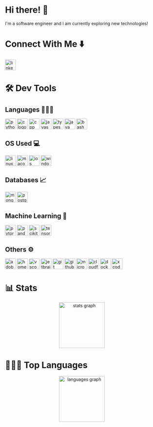 <h1 align="left">Hi there! 👋</h1>

<p align="left">I'm a software engineer and I am currently exploring new technologies!</p>

###

<h1 align="left">Connect With Me ⬇️</h1>

###

<div align="left">
   <a href="https://www.linkedin.com/in/ahmed-juvale/" target="_blank">
    <img src="https://img.shields.io/static/v1?message=LinkedIn&logo=linkedin&label=&color=0077B5&logoColor=white&labelColor=&style=for-the-badge" height="35" alt="linkedin logo"  />
  </a>
</div>

###

<h1 align="left">🛠️ Dev Tools</h1>

###

<h2 align="left">Languages 👨🏻‍💻</h2>

<div align="left">
  <img src="https://img.shields.io/static/v1?message=Python&logo=python&label=&color=3776AB&logoColor=white&labelColor=&style=for-the-badge" height="35" alt="python logo"  />
  <img src="https://img.shields.io/static/v1?message=C&logo=c&label=&color=A8B9CC&logoColor=white&labelColor=&style=for-the-badge" height="35" alt="c logo"  />
  <img src="https://img.shields.io/static/v1?message=C%2B%2B&logo=cplusplus&label=&color=00599C&logoColor=white&labelColor=&style=for-the-badge" height="35" alt="cpp logo"  />
  <img src="https://img.shields.io/static/v1?message=JavaScript&logo=javascript&label=&color=F7DF1E&logoColor=black&labelColor=&style=for-the-badge" height="35" alt="javascript logo"  />
  <img src="https://img.shields.io/static/v1?message=TypeScript&logo=typescript&label=&color=3178C6&logoColor=white&labelColor=&style=for-the-badge" height="35" alt="typescript logo"  />
  <img src="https://img.shields.io/static/v1?message=Java&logo=java&label=&color=007396&logoColor=white&labelColor=&style=for-the-badge" height="35" alt="java logo"  />
  <img src="https://img.shields.io/static/v1?message=GNU%20Bash&logo=gnubash&label=&color=4EAA25&logoColor=white&labelColor=&style=for-the-badge" height="35" alt="bash logo"  />
</div>

###

<h2 align="left">OS Used 💻</h2>

<div align="left">
  <img src="https://img.shields.io/static/v1?message=Linux&logo=linux&label=&color=FCC624&logoColor=black&labelColor=&style=for-the-badge" height="35" alt="linux logo"  />
  <img src="https://img.shields.io/static/v1?message=macOS&logo=apple&label=&color=000000&logoColor=white&labelColor=&style=for-the-badge" height="35" alt="macos logo"  />
  <img src="https://img.shields.io/static/v1?message=iOS&logo=apple&label=&color=000000&logoColor=white&labelColor=&style=for-the-badge" height="35" alt="ios logo"  />
  <img src="https://img.shields.io/static/v1?message=Windows&logo=windows&label=&color=0078D6&logoColor=white&labelColor=&style=for-the-badge" height="35" alt="windows logo"  />
</div>

###

<h2 align="left">Databases 📈</h2>

<div align="left">
  <img src="https://img.shields.io/static/v1?message=MongoDB&logo=mongodb&label=&color=47A248&logoColor=white&labelColor=&style=for-the-badge" height="35" alt="mongodb logo"  />
  <img src="https://img.shields.io/static/v1?message=PostgreSQL&logo=postgresql&label=&color=336791&logoColor=white&labelColor=&style=for-the-badge" height="35" alt="postgresql logo"  />
</div>

###

<h2 align="left">Machine Learning 🦾</h2>

<div align="left">
  <img src="https://img.shields.io/static/v1?message=PyTorch&logo=pytorch&label=&color=EE4C2C&logoColor=white&labelColor=&style=for-the-badge" height="35" alt="pytorch logo"  />
  <img src="https://img.shields.io/static/v1?message=Pandas&logo=pandas&label=&color=150458&logoColor=white&labelColor=&style=for-the-badge" height="35" alt="pandas logo"  />
  <img src="https://img.shields.io/static/v1?message=Scikit-learn&logo=scikitlearn&label=&color=F7931E&logoColor=white&labelColor=&style=for-the-badge" height="35" alt="scikit-learn logo"  />
  <img src="https://img.shields.io/static/v1?message=TensorFlow&logo=tensorflow&label=&color=FF6F00&logoColor=white&labelColor=&style=for-the-badge" height="35" alt="tensorflow logo"  />
</div>

###

<h2 align="left">Others ⚙️</h2>

<div align="left">
  <img src="https://img.shields.io/static/v1?message=Adobe&logo=adobe&label=&color=FF0000&logoColor=white&labelColor=&style=for-the-badge" height="35" alt="adobe logo"  />
  <img src="https://img.shields.io/static/v1?message=Homebrew&logo=homebrew&label=&color=FBB040&logoColor=white&labelColor=&style=for-the-badge" height="35" alt="homebrew logo"  />
  <img src="https://img.shields.io/static/v1?message=Visual%20Studio%20Code&logo=visualstudiocode&label=&color=007ACC&logoColor=white&labelColor=&style=for-the-badge" height="35" alt="vscode logo"  />
  <img src="https://img.shields.io/static/v1?message=JetBrains&logo=jetbrains&label=&color=000000&logoColor=white&labelColor=&style=for-the-badge" height="35" alt="jetbrains logo"  />
  <img src="https://img.shields.io/static/v1?message=Git&logo=git&label=&color=F05032&logoColor=white&labelColor=&style=for-the-badge" height="35" alt="git logo"  />
  <img src="https://img.shields.io/static/v1?message=GitHub%20Actions&logo=githubactions&label=&color=2088FF&logoColor=white&labelColor=&style=for-the-badge" height="35" alt="github actions logo"  />
  <img src="https://img.shields.io/static/v1?message=Microsoft%20Office&logo=microsoftoffice&label=&color=D83B01&logoColor=white&labelColor=&style=for-the-badge" height="35" alt="microsoft office logo"  />
  <img src="https://img.shields.io/static/v1?message=Cloudflare&logo=cloudflare&label=&color=F38020&logoColor=white&labelColor=&style=for-the-badge" height="35" alt="cloudflare logo"  />
  <img src="https://img.shields.io/static/v1?message=Docker&logo=docker&label=&color=2496ED&logoColor=white&labelColor=&style=for-the-badge" height="35" alt="docker logo"  />
  <img src="https://img.shields.io/static/v1?message=Xcode&logo=xcode&label=&color=1575F9&logoColor=white&labelColor=&style=for-the-badge" height="35" alt="xcode logo"  />
</div>

###

<h1 align="left">📊 Stats</h1>

<div align="center">
  <img src="https://github-readme-stats.vercel.app/api?username=aajuvale&hide_title=false&hide_rank=false&show_icons=true&include_all_commits=true&count_private=true&disable_animations=false&theme=github_dark&locale=en&hide_border=false" height="150" alt="stats graph"  />
</div>

###

<h1 align="left">👨🏻‍💻 Top Languages</h1>

<div align="center">
  <img src="https://github-readme-stats.vercel.app/api/top-langs?username=aajuvale&locale=en&hide_title=false&layout=compact&card_width=320&langs_count=5&theme=github_dark&hide_border=false" height="150" alt="languages graph"  />
</div>

###
